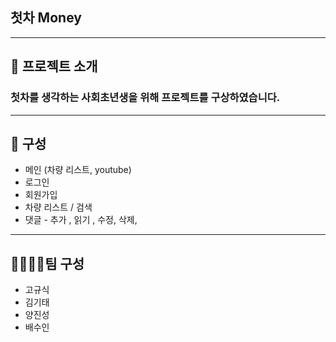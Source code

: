 ## 첫차 Money

---

## 🎈 프로젝트 소개

### 첫차를 생각하는 사회초년생을 위해 프로젝트를 구상하였습니다.

---

## 📄 구성

- 메인 (차량 리스트, youtube)
- 로그인
- 회원가입
- 차량 리스트 / 검색
- 댓글 - 추가 , 읽기 , 수정, 삭제,

---

## 👨‍👩‍👧‍👧팀 구성

- 고규식
- 김기태
- 양진성
- 배수인
